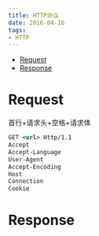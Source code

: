 ```yaml
---
title: HTTP协议
date: 2016-04-16
tags:
- HTTP
---
```

<!-- TOC -->

- [Request](#request)
- [Response](#response)

<!-- /TOC -->
# Request

首行+请求头+空格+请求体
```xml
GET <url> Http/1.1
Accept
Accept-Language
User-Agent
Accept-Encoding
Host
Connection
Cookie


```

# Response






